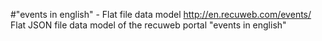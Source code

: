 #"events in english" - Flat file data model
http://en.recuweb.com/events/
Flat JSON file data model of the recuweb portal "events in english"
